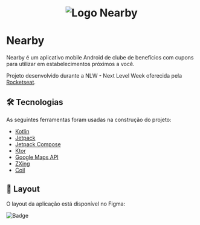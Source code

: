 <h1 align="center">
  <img alt="Logo Nearby" src="./app/src/main/res/drawable/ic_nearby_launcher_foreground.xml" />
</h1>

# Nearby

Nearby é um aplicativo mobile Android de clube de benefícios com cupons para utilizar em estabelecimentos próximos a você.

Projeto desenvolvido durante a NLW - Next Level Week oferecida pela [Rocketseat](https://www.rocketseat.com.br/).

## 🛠 Tecnologias

As seguintes ferramentas foram usadas na construção do projeto:

- [Kotlin](https://kotlinlang.org/)
- [Jetpack](https://developer.android.com/jetpack)
- [Jetpack Compose](https://developer.android.com/compose)
- [Ktor](https://ktor.io/docs/)
- [Google Maps API](https://developers.google.com/maps/documentatio)
- [ZXing](https://github.com/zxing/zxing)
- [Coil](https://coil-kt.github.io/coil/)

## 🎨 Layout

O layout da aplicação está disponível no Figma:

![Badge](https://img.shields.io/static/v1?label=Acessar%20Layout&message=Figma&color=257f49&style=for-the-badge&link=https%3A%2F%2Fwww.figma.com%2Fcommunity%2Ffile%2F1448070647757721748)



